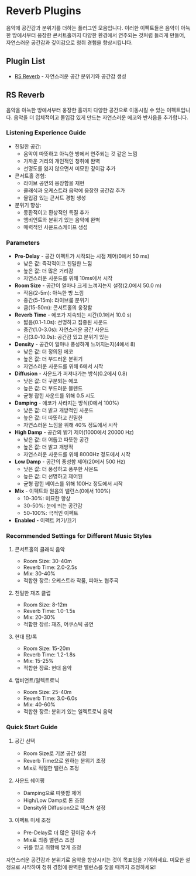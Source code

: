 # Reverb Plugins

음악에 공간감과 분위기를 더하는 플러그인 모음입니다. 이러한 이펙트들은 음악이 아늑한 방에서부터 웅장한 콘서트홀까지 다양한 환경에서 연주되는 것처럼 들리게 만들어, 자연스러운 공간감과 깊이감으로 청취 경험을 향상시킵니다.

## Plugin List

- [RS Reverb](#rs-reverb) - 자연스러운 공간 분위기와 공간감 생성

## RS Reverb

음악을 아늑한 방에서부터 웅장한 홀까지 다양한 공간으로 이동시킬 수 있는 이펙트입니다. 음악을 더 입체적이고 몰입감 있게 만드는 자연스러운 에코와 반사음을 추가합니다.

### Listening Experience Guide
- 친밀한 공간:
  - 음악이 따뜻하고 아늑한 방에서 연주되는 것 같은 느낌
  - 가까운 거리의 개인적인 청취에 완벽
  - 선명도를 잃지 않으면서 미묘한 깊이감 추가
- 콘서트홀 경험:
  - 라이브 공연의 웅장함을 재현
  - 클래식과 오케스트라 음악에 웅장한 공간감 추가
  - 몰입감 있는 콘서트 경험 생성
- 분위기 향상:
  - 몽환적이고 환상적인 특질 추가
  - 앰비언트와 분위기 있는 음악에 완벽
  - 매력적인 사운드스케이프 생성

### Parameters
- **Pre-Delay** - 공간 이펙트가 시작되는 시점 제어(0에서 50 ms)
  - 낮은 값: 즉각적이고 친밀한 느낌
  - 높은 값: 더 많은 거리감
  - 자연스러운 사운드를 위해 10ms에서 시작
- **Room Size** - 공간이 얼마나 크게 느껴지는지 설정(2.0에서 50.0 m)
  - 작음(2-5m): 아늑한 방 느낌
  - 중간(5-15m): 라이브룸 분위기
  - 큼(15-50m): 콘서트홀의 웅장함
- **Reverb Time** - 에코가 지속되는 시간(0.1에서 10.0 s)
  - 짧음(0.1-1.0s): 선명하고 집중된 사운드
  - 중간(1.0-3.0s): 자연스러운 공간 사운드
  - 김(3.0-10.0s): 공간감 있고 분위기 있는
- **Density** - 공간이 얼마나 풍성하게 느껴지는지(4에서 8)
  - 낮은 값: 더 정의된 에코
  - 높은 값: 더 부드러운 분위기
  - 자연스러운 사운드를 위해 6에서 시작
- **Diffusion** - 사운드가 퍼져나가는 방식(0.2에서 0.8)
  - 낮은 값: 더 구분되는 에코
  - 높은 값: 더 부드러운 블렌드
  - 균형 잡힌 사운드를 위해 0.5 시도
- **Damping** - 에코가 사라지는 방식(0에서 100%)
  - 낮은 값: 더 밝고 개방적인 사운드
  - 높은 값: 더 따뜻하고 친밀한
  - 자연스러운 느낌을 위해 40% 정도에서 시작
- **High Damp** - 공간의 밝기 제어(1000에서 20000 Hz)
  - 낮은 값: 더 어둡고 따뜻한 공간
  - 높은 값: 더 밝고 개방적
  - 자연스러운 사운드를 위해 8000Hz 정도에서 시작
- **Low Damp** - 공간의 풍성함 제어(20에서 500 Hz)
  - 낮은 값: 더 풍성하고 풍부한 사운드
  - 높은 값: 더 선명하고 제어된
  - 균형 잡힌 베이스를 위해 100Hz 정도에서 시작
- **Mix** - 이펙트와 원음의 밸런스(0에서 100%)
  - 10-30%: 미묘한 향상
  - 30-50%: 눈에 띄는 공간감
  - 50-100%: 극적인 이펙트
- **Enabled** - 이펙트 켜기/끄기

### Recommended Settings for Different Music Styles

1. 콘서트홀의 클래식 음악
   - Room Size: 30-40m
   - Reverb Time: 2.0-2.5s
   - Mix: 30-40%
   - 적합한 장르: 오케스트라 작품, 피아노 협주곡

2. 친밀한 재즈 클럽
   - Room Size: 8-12m
   - Reverb Time: 1.0-1.5s
   - Mix: 20-30%
   - 적합한 장르: 재즈, 어쿠스틱 공연

3. 현대 팝/록
   - Room Size: 15-20m
   - Reverb Time: 1.2-1.8s
   - Mix: 15-25%
   - 적합한 장르: 현대 음악

4. 앰비언트/일렉트로닉
   - Room Size: 25-40m
   - Reverb Time: 3.0-6.0s
   - Mix: 40-60%
   - 적합한 장르: 분위기 있는 일렉트로닉 음악

### Quick Start Guide

1. 공간 선택
   - Room Size로 기본 공간 설정
   - Reverb Time으로 원하는 분위기 조정
   - Mix로 적절한 밸런스 조정

2. 사운드 쉐이핑
   - Damping으로 따뜻함 제어
   - High/Low Damp로 톤 조정
   - Density와 Diffusion으로 텍스처 설정

3. 이펙트 미세 조정
   - Pre-Delay로 더 많은 깊이감 추가
   - Mix로 최종 밸런스 조정
   - 귀를 믿고 취향에 맞게 조정

자연스러운 공간감과 분위기로 음악을 향상시키는 것이 목표임을 기억하세요. 미묘한 설정으로 시작하여 청취 경험에 완벽한 밸런스를 찾을 때까지 조정하세요!